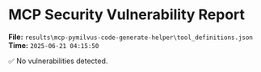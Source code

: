 # MCP Security Vulnerability Report
**File:** `results\mcp-pymilvus-code-generate-helper\tool_definitions.json`
**Time:** `2025-06-21 04:15:50`

✅ No vulnerabilities detected.
